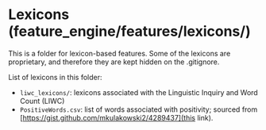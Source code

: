 # Lexicons (feature_engine/features/lexicons/)
This is a folder for lexicon-based features. Some of the lexicons are proprietary, and therefore they are kept hidden on the .gitignore. 

List of lexicons in this folder:
- `liwc_lexicons/`: lexicons associated with the Linguistic Inquiry and Word Count (LIWC)
- `PositiveWords.csv`: list of words associated with positivity; sourced from [https://gist.github.com/mkulakowski2/4289437](this link).
